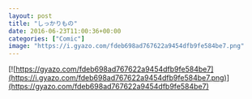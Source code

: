 ```yaml
---
layout: post
title: "しっかりもの"
date: 2016-06-23T11:00:36+00:00
categories: ["Comic"]
image: "https://i.gyazo.com/fdeb698ad767622a9454dfb9fe584be7.png"
---
```


[![https://gyazo.com/fdeb698ad767622a9454dfb9fe584be7](https://i.gyazo.com/fdeb698ad767622a9454dfb9fe584be7.png)](https://gyazo.com/fdeb698ad767622a9454dfb9fe584be7)